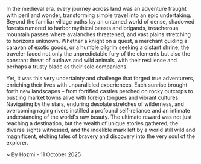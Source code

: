 
In the medieval era, every journey across land was an adventure fraught with peril and wonder, transforming simple travel into an epic undertaking. Beyond the familiar village paths lay an untamed world of dense, shadowed forests rumored to harbor mythical beasts and brigands, treacherous mountain passes where avalanches threatened, and vast plains stretching to horizons unknown. Whether a knight on a quest, a merchant guiding a caravan of exotic goods, or a humble pilgrim seeking a distant shrine, the traveler faced not only the unpredictable fury of the elements but also the constant threat of outlaws and wild animals, with their resilience and perhaps a trusty blade as their sole companions.

Yet, it was this very uncertainty and challenge that forged true adventurers, enriching their lives with unparalleled experiences. Each sunrise brought forth new landscapes – from fortified castles perched on rocky outcrops to bustling market towns alive with foreign tongues and vibrant cultures. Navigating by the stars, enduring desolate stretches of wilderness, and overcoming raging rivers instilled a profound self-reliance and an intimate understanding of the world's raw beauty. The ultimate reward was not just reaching a destination, but the wealth of unique stories gathered, the diverse sights witnessed, and the indelible mark left by a world still wild and magnificent, etching tales of bravery and discovery into the very soul of the explorer.

~ By Hozmi - 11 October 2025
